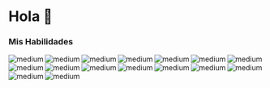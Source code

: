 <h1>Hola 👋</h1>


<h3>Mis Habilidades</h3>

<img align="left" alt="medium" src="https://img.shields.io/badge/HTML5-E34F26?style=for-the-badge&logo=html5&logoColor=white" />

<img align="left" alt="medium" src="https://img.shields.io/badge/CSS3-1572B6?style=for-the-badge&logo=css3&logoColor=white" />

<img align="left" alt="medium" src="https://img.shields.io/badge/Sass-CC6699?style=for-the-badge&logo=sass&logoColor=white" />

<img align="left" alt="medium" src="https://img.shields.io/badge/Bootstrap-563D7C?style=for-the-badge&logo=bootstrap&logoColor=white" />

<img align="left" alt="medium" src="https://img.shields.io/badge/JavaScript-323330?style=for-the-badge&logo=javascript&logoColor=F7DF1E" />

<img align="left" alt="medium" src="https://img.shields.io/badge/jQuery-0769AD?style=for-the-badge&logo=jquery&logoColor=white" />

<img align="left" alt="medium" src="https://img.shields.io/badge/GitHub-100000?style=for-the-badge&logo=github&logoColor=white" />

<img align="left" alt="medium" src="https://img.shields.io/badge/GIT-E44C30?style=for-the-badge&logo=git&logoColor=white" />

<img align="left" alt="medium" src="https://img.shields.io/badge/Vue.js-35495E?style=for-the-badge&logo=vuedotjs&logoColor=4FC08D" />

<img align="left" alt="medium" src="https://img.shields.io/badge/React-20232A?style=for-the-badge&logo=react&logoColor=61DAFB" />

<img align="left" alt="medium" src="https://img.shields.io/badge/React_Native-20232A?style=for-the-badge&logo=react&logoColor=61DAFB" />

<img align="left" alt="medium" src="https://img.shields.io/badge/PHP-777BB4?style=for-the-badge&logo=php&logoColor=white" />

<img align="left" alt="medium" src="https://img.shields.io/badge/Laravel-FF2D20?style=for-the-badge&logo=laravel&logoColor=white" />

<img align="left" alt="medium" src="https://img.shields.io/badge/MySQL-005C84?style=for-the-badge&logo=mysql&logoColor=white" />

<img align="left" alt="medium" src="https://img.shields.io/badge/MySQL-005C84?style=for-the-badge&logo=mysql&logoColor=white" />

<img align="left" alt="medium" src="https://img.shields.io/badge/Microsoft_SQL_Server-CC2927?style=for-the-badge&logo=microsoft-sql-server&logoColor=white" />
